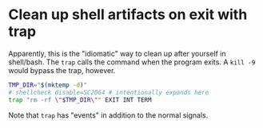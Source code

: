 # Clean up shell artifacts on exit with trap

Apparently, this is the "idiomatic" way to clean up after yourself in shell/bash. The `trap` calls the command when the program exits. A `kill -9` would bypass the trap, however.

```sh
TMP_DIR="$(mktemp -d)"
# shellcheck disable=SC2064 # intentionally expands here
trap "rm -rf \"$TMP_DIR\"" EXIT INT TERM
```

Note that `trap` has "events" in addition to the normal signals.
